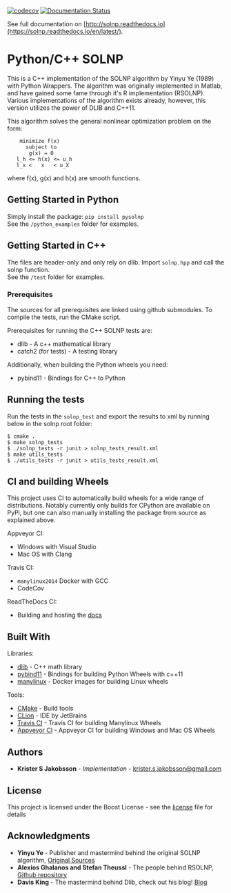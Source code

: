 [![codecov](https://codecov.io/gh/KristerSJakobsson/solnp/branch/master/graph/badge.svg)](https://codecov.io/gh/KristerSJakobsson/solnp)
[![Documentation Status](https://readthedocs.org/projects/solnp/badge/?version=latest)](https://solnp.readthedocs.io/en/latest/?badge=latest)

See full documentation on [http://solnp.readthedocs.io](https://solnp.readthedocs.io/en/latest/).

# Python/C++ SOLNP

This is a C++ implementation of the SOLNP algorithm by Yinyu Ye (1989) with Python Wrappers.
The algorithm was originally implemented in Matlab, and have gained some fame through it's R implementation (RSOLNP).
Various implementations of the algorithm exists already, however, this version utilizes the power of DLIB and C++11.

This algorithm solves the general nonlinear optimization problem on the form:
```
    minimize f(x)
      subject to
       g(x) = 0
   l_h <= h(x) <= u_h
   l_x <   x   < u_X
```
where f(x), g(x) and h(x) are smooth functions.

## Getting Started in Python

Simply install the package:
`pip install pysolnp`
<br>
See the `/python_examples` folder for examples.

## Getting Started in C++

The files are header-only and only rely on dlib.
Import `solnp.hpp` and call the solnp function.
<br>
See the `/test` folder for examples.

### Prerequisites

The sources for all prerequisites are linked using github submodules.
To compile the tests, run the CMake script.

Prerequisites for running the C++ SOLNP tests are:
- dlib - A c++ mathematical library
- catch2 (for tests) - A testing library

Additionally, when building the Python wheels you need:
- pybind11 - Bindings for C++ to Python

## Running the tests

Run the tests in the `solnp_test` and export the results to xml by running below in the solnp root folder:
```
$ cmake .
$ make solnp_tests
$ ./solnp_tests -r junit > solnp_tests_result.xml
$ make utils_tests
$ ./utils_tests -r junit > utils_tests_result.xml
```


## CI and building Wheels

This project uses CI to automatically build wheels for a wide range of distributions.
Notably currently only builds for CPython are available on PyPi, but one can also manually installing the package from source as explained above.

Appveyor CI:
  - Windows with Visual Studio
  - Mac OS with Clang
  
Travis CI:
  - `manylinux2014` Docker with GCC
  - CodeCov

ReadTheDocs CI:
  - Building and hosting the [docs](https://solnp.readthedocs.io/en/latest/)

## Built With

Libraries:
* [dlib](http://dlib.net/) - C++ math library
* [pybind11](https://github.com/pybind/pybind11) - Bindings for building Python Wheels with c++11
* [manylinux](https://github.com/pypa/manylinux) - Docker images for building Linux wheels

Tools:
* [CMake](https://cmake.org/runningcmake/) - Build tools
* [CLion](https://www.jetbrains.com/clion/) - IDE by JetBrains
* [Travis CI](https://travis-ci.org/) - Travis CI for building Manylinux Wheels
* [Appveyor CI](https://www.appveyor.com/) - Appveyor CI for building Windows and Mac OS Wheels

## Authors

* **Krister S Jakobsson** - *Implementation* - krister.s.jakobsson@gmail.com

## License

This project is licensed under the Boost License - see the [license](LICENSE.md) file for details

## Acknowledgments

* **Yinyu Ye** -  Publisher and mastermind behind the original SOLNP algorithm,
[Original Sources](https://web.stanford.edu/~yyye/matlab/)
* **Alexios Ghalanos and Stefan Theussl** - The people behind RSOLNP,
[Github repository](https://github.com/cran/Rsolnp)
* **Davis King** - The mastermind behind Dlib, check out his blog! [Blog](http://blog.dlib.net/) 
